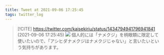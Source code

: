 ```yaml
---
title: Tweet at 2021-09-06 17:25:45
tags: twitter_log
---
```


> [!CITE] https://twitter.com/kaisekiriu/status/1434794941796941841 (2021-09-06 17:25:45)
> ![](https://twitter.com/kaisekiriu/status/1434794941796941841)
> 個人的には「ナメクジ」を柄眼類に限定して使いたいので、「アシヒダナメクジはナメクジじゃない」と言いたいという気持ちがあります。
